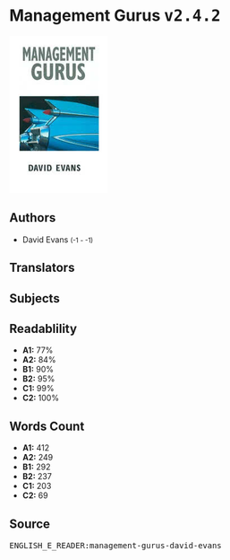 # Management Gurus <kbd>v2.4.2</kbd>

![](./cover.medium.jpg "")

## Authors


 - David Evans <small>(-1 - -1)</small>

## Translators



## Subjects



## Readablility


 - **A1:** 77%
 - **A2:** 84%
 - **B1:** 90%
 - **B2:** 95%
 - **C1:** 99%
 - **C2:** 100%

## Words Count


 - **A1:** 412
 - **A2:** 249
 - **B1:** 292
 - **B2:** 237
 - **C1:** 203
 - **C2:** 69

## Source


<kbd>ENGLISH_E_READER:management-gurus-david-evans</kbd>
